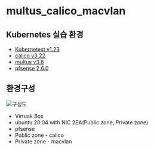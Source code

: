 # multus_calico_macvlan


## Kubernetes 실습 환경

- [Kubernetest v1.23](https://kubernetes.io/docs/home/)
- [calico v3.22](https://projectcalico.docs.tigera.io/getting-started/kubernetes/requirements)
- [multus v3.8](https://github.com/k8snetworkplumbingwg/multus-cni)
- [pfsense 2.6.0](https://www.pfsense.org/)

## 환경구성
![구성도](https://user-images.githubusercontent.com/71689654/156573315-f9f8bb7c-381c-41cb-963a-0cbab0d48be1.png)

- Virtuak Box
- ubuntu 20.04 with NIC 2EA(Public zone, Private zone)
- pfsense
- Public zone - calico
- Private zone - macvlan

